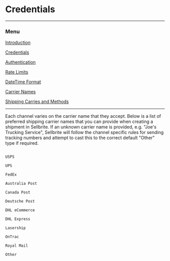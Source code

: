 # Credentials

---

### Menu

[Introduction](introduction)

[Credentials](credentials)

[Authentication](authentication)

[Rate Limits](rate-limits)

[DateTime Format](datetime-format)

[Carrier Names](carrier-names)

[Shipping Carries and Methods](shipping-carries)

---

Each channel varies on the carrier name that they accept. Below is a list of preferred shipping carrier names that you can provide when creating a shipment in Sellbrite. If an unknown carrier name is provided, e.g. "Joe's Trucking Service", Sellbrite will follow the channel specific rules for sending tracking numbers and attempt to cast this to the correct default "Other" type if required.

```Carrier Names

USPS

UPS

FedEx

Australia Post

Canada Post

Deutsche Post

DHL eCommerce

DHL Express

Lasership

OnTrac

Royal Mail

Other

```
